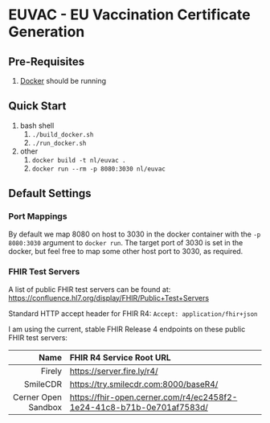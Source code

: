 # EUVAC - EU Vaccination Certificate Generation

## Pre-Requisites
1. [Docker](https://www.docker.com/) should be running 

## Quick Start
1. bash shell 
   1. ```./build_docker.sh```
   1. ```./run_docker.sh```
1. other
   1. ```docker build -t nl/euvac .```
   1. ```docker run --rm -p 8080:3030 nl/euvac```

## Default Settings
### Port Mappings
By default we map 8080 on host to 3030 in the docker container with the
```-p 8080:3030``` argument to ```docker run```. The target port of 3030 is set in the docker, 
but feel free to map some other host port to 3030, as required. 

### FHIR Test Servers
A list of public FHIR test servers can be found at:
https://confluence.hl7.org/display/FHIR/Public+Test+Servers

Standard HTTP accept header for FHIR R4: ```Accept: application/fhir+json```

I am using the current, stable FHIR Release 4 endpoints on these public FHIR test servers:

| Name | FHIR R4 Service Root URL |
| ---: | :----------------------- |
| Firely | https://server.fire.ly/r4/ |
| SmileCDR | https://try.smilecdr.com:8000/baseR4/ |
| Cerner Open Sandbox | https://fhir-open.cerner.com/r4/ec2458f2-1e24-41c8-b71b-0e701af7583d/ |
